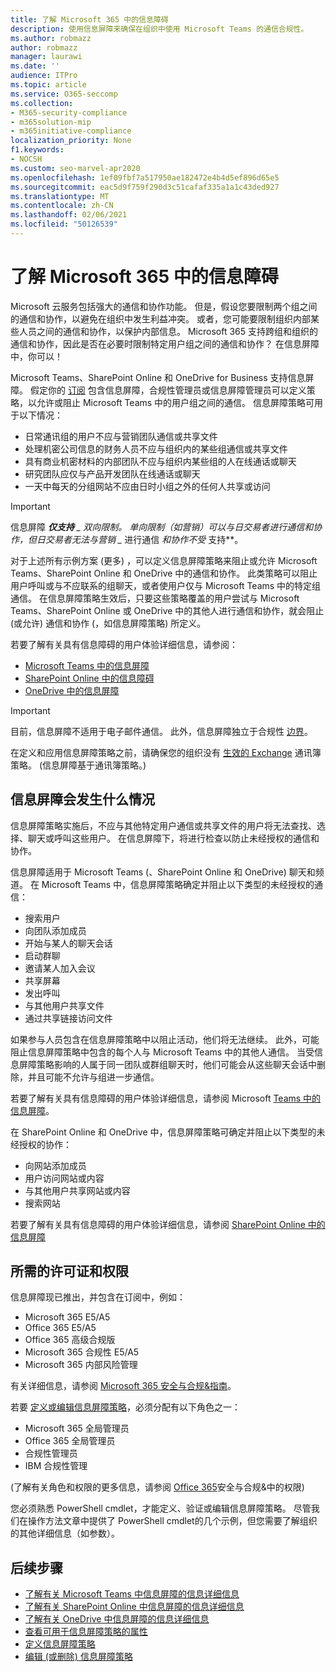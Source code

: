 ```yaml
---
title: 了解 Microsoft 365 中的信息障碍
description: 使用信息屏障来确保在组织中使用 Microsoft Teams 的通信合规性。
ms.author: robmazz
author: robmazz
manager: laurawi
ms.date: ''
audience: ITPro
ms.topic: article
ms.service: O365-seccomp
ms.collection:
- M365-security-compliance
- m365solution-mip
- m365initiative-compliance
localization_priority: None
f1.keywords:
- NOCSH
ms.custom: seo-marvel-apr2020
ms.openlocfilehash: 1ef09fbf7a517950ae182472e4b4d5ef896d65e5
ms.sourcegitcommit: eac5d9f759f290d3c51cafaf335a1a1c43ded927
ms.translationtype: MT
ms.contentlocale: zh-CN
ms.lasthandoff: 02/06/2021
ms.locfileid: "50126539"
---
```

# <a name="learn-about-information-barriers-in-microsoft-365"></a>了解 Microsoft 365 中的信息障碍

Microsoft 云服务包括强大的通信和协作功能。 但是，假设您要限制两个组之间的通信和协作，以避免在组织中发生利益冲突。 或者，您可能要限制组织内部某些人员之间的通信和协作，以保护内部信息。 Microsoft 365 支持跨组和组织的通信和协作，因此是否在必要时限制特定用户组之间的通信和协作？ 在信息屏障中，你可以！

Microsoft Teams、SharePoint Online 和 OneDrive for Business 支持信息屏障。 假定你的 [订阅](#required-licenses-and-permissions) 包含信息屏障，合规性管理员或信息屏障管理员可以定义策略，以允许或阻止 Microsoft Teams 中的用户组之间的通信。 信息屏障策略可用于以下情况：

- 日常通讯组的用户不应与营销团队通信或共享文件
- 处理机密公司信息的财务人员不应与组织内的某些组通信或共享文件
- 具有商业机密材料的内部团队不应与组织内某些组的人在线通话或聊天
- 研究团队应仅与产品开发团队在线通话或聊天
- 一天中每天的分组网站不应由日时小组之外的任何人共享或访问

> [!IMPORTANT]
> 信息屏障 ***仅支持** _ 双向限制。 单向限制（如营销）可以与日交易者进行通信和协作，但日交易者无法与营销 _* 进行通信 _和协作不受_ 支持**。

对于上述所有示例方案 (更多) ，可以定义信息屏障策略来阻止或允许 Microsoft Teams、SharePoint Online 和 OneDrive 中的通信和协作。 此类策略可以阻止用户呼叫或与不应联系的组聊天，或者使用户仅与 Microsoft Teams 中的特定组通信。 在信息屏障策略生效后，只要这些策略覆盖的用户尝试与 Microsoft Teams、SharePoint Online 或 OneDrive 中的其他人进行通信和协作，就会阻止 (或允许) 通信和协作 (，如信息屏障策略) 所定义。

若要了解有关具有信息障碍的用户体验详细信息，请参阅：

- [Microsoft Teams 中的信息屏障](/MicrosoftTeams/information-barriers-in-teams)
- [SharePoint Online 中的信息障碍](/sharepoint/information-barriers)
- [OneDrive 中的信息屏障](/onedrive/information-barriers)

> [!IMPORTANT]
> 目前，信息屏障不适用于电子邮件通信。 此外，信息屏障独立于合规性 [边界](set-up-compliance-boundaries.md)。<p> 在定义和应用信息屏障策略之前，请确保您的组织没有 [生效的 Exchange](/exchange/address-books/address-book-policies/address-book-policies) 通讯簿策略。  (信息屏障基于通讯簿策略。) 

## <a name="what-happens-with-information-barriers"></a>信息屏障会发生什么情况

信息屏障策略实施后，不应与其他特定用户通信或共享文件的用户将无法查找、选择、聊天或呼叫这些用户。 在信息屏障下，将进行检查以防止未经授权的通信和协作。 

信息屏障适用于 Microsoft Teams (、SharePoint Online 和 OneDrive) 聊天和频道。 在 Microsoft Teams 中，信息屏障策略确定并阻止以下类型的未经授权的通信：

- 搜索用户
- 向团队添加成员
- 开始与某人的聊天会话
- 启动群聊
- 邀请某人加入会议
- 共享屏幕
- 发出呼叫
- 与其他用户共享文件
- 通过共享链接访问文件

如果参与人员包含在信息屏障策略中以阻止活动，他们将无法继续。 此外，可能阻止信息屏障策略中包含的每个人与 Microsoft Teams 中的其他人通信。 当受信息屏障策略影响的人属于同一团队或群组聊天时，他们可能会从这些聊天会话中删除，并且可能不允许与组进一步通信。

若要了解有关具有信息障碍的用户体验详细信息，请参阅 Microsoft [Teams 中的信息屏障](/MicrosoftTeams/information-barriers-in-teams)。

在 SharePoint Online 和 OneDrive 中，信息屏障策略可确定并阻止以下类型的未经授权的协作：

- 向网站添加成员
- 用户访问网站或内容
- 与其他用户共享网站或内容
- 搜索网站

若要了解有关具有信息障碍的用户体验详细信息，请参阅 [SharePoint Online 中的信息屏障](/sharepoint/information-barriers)

## <a name="required-licenses-and-permissions"></a>所需的许可证和权限

信息屏障现已推出，并包含在订阅中，例如：

- Microsoft 365 E5/A5
- Office 365 E5/A5
- Office 365 高级合规版
- Microsoft 365 合规性 E5/A5
- Microsoft 365 内部风险管理

有关详细信息，请参阅 [Microsoft 365 安全与合规&指南](/office365/servicedescriptions/microsoft-365-service-descriptions/microsoft-365-tenantlevel-services-licensing-guidance/microsoft-365-security-compliance-licensing-guidance#information-protection)。

若要 [定义或编辑信息屏障策略](information-barriers-policies.md)，必须分配有以下角色之一：

- Microsoft 365 全局管理员
- Office 365 全局管理员
- 合规性管理员
- IBM 合规性管理

 (了解有关角色和权限的更多信息，请参阅 [Office 365](../security/office-365-security/permissions-in-the-security-and-compliance-center.md)安全与合规&中的权限) 

您必须熟悉 PowerShell cmdlet，才能定义、验证或编辑信息屏障策略。 尽管我们在操作方法文章中提供了 PowerShell cmdlet[](information-barriers-policies.md)的几个示例，但您需要了解组织的其他详细信息（如参数）。

## <a name="next-steps"></a>后续步骤

- [了解有关 Microsoft Teams 中信息屏障的信息详细信息](/MicrosoftTeams/information-barriers-in-teams)
- [了解有关 SharePoint Online 中信息屏障的信息详细信息](/sharepoint/information-barriers)
- [了解有关 OneDrive 中信息屏障的信息详细信息](/onedrive/information-barriers)
- [查看可用于信息屏障策略的属性](information-barriers-attributes.md)
- [定义信息屏障策略](information-barriers-policies.md)
- [编辑 (或删除) 信息屏障策略](information-barriers-edit-segments-policies.md)